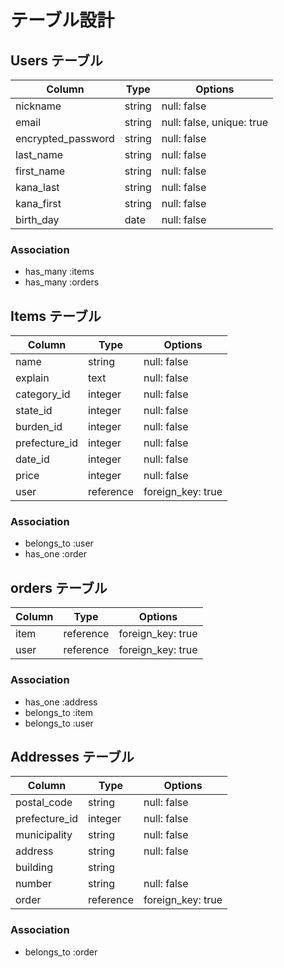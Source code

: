 # テーブル設計

## Users テーブル

| Column               | Type   | Options                   |
| -------------------- | ------ | ------------------------- |
| nickname             | string | null: false               |
| email                | string | null: false, unique: true |
| encrypted_password   | string | null: false               |
| last_name            | string | null: false               |
| first_name           | string | null: false               |
| kana_last            | string | null: false               |
| kana_first           | string | null: false               |
| birth_day            | date   | null: false               |

### Association

- has_many :items
- has_many :orders

## Items テーブル

| Column        | Type     | Options          |
| ------------- | -------  | -----------      |
| name          | string   | null: false      |
| explain       | text     | null: false      |
| category_id   | integer  | null: false      |
| state_id      | integer  | null: false      |
| burden_id     | integer  | null: false      |
| prefecture_id | integer  | null: false      |
| date_id       | integer  | null: false      |
| price         | integer  | null: false      |
| user          | reference| foreign_key: true|

### Association

- belongs_to :user
- has_one :order

## orders テーブル

| Column   | Type      | Options           |
| -------- | --------- | ----------------- |
| item     | reference | foreign_key: true |
| user     | reference | foreign_key: true |

### Association

- has_one :address
- belongs_to :item
- belongs_to :user

## Addresses テーブル

| Column        | Type      | Options           |
| ------------- | -------   | -----------       |
| postal_code   | string    | null: false       | 
| prefecture_id | integer   | null: false       |
| municipality  | string    | null: false       |
| address       | string    | null: false       |
| building      | string    |                   |
| number        | string    | null: false       |
| order         | reference | foreign_key: true |

### Association

- belongs_to :order
